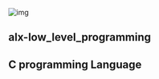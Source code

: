 ![img](https://assets.imaginablefutures.com/media/images/ALX_Logo.max-200x150.png)


## alx-low_level_programming
## C programming Language
